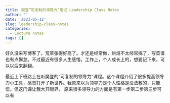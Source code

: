 ```yaml
---
title: 樊登“可复制的领导力”笔记 Leadership Class Notes
author: ''
date: '2023-05-12'
slug: leadership-class-notes
categories:
  - Lecture notes
tags: []
---
```

好久没来写博客了，荒草张得好高了。才还是经常做，烘焙不太经常搞了，写菜谱也有点懈怠。不过最近有很多人生感悟，工作上，个人成长上的，想要记下来，可以以后来翻翻。

最近上下班路上在听樊登的“可复制的领导力”课程。这个课程介绍了很多提高领导力小工具，感觉打开了新世界。我原来以为领导力是个人性格是没法教的，只能悟。但这门课让我大开眼界，
原来很多领导力的方面是有第一步第二步第三步可以有